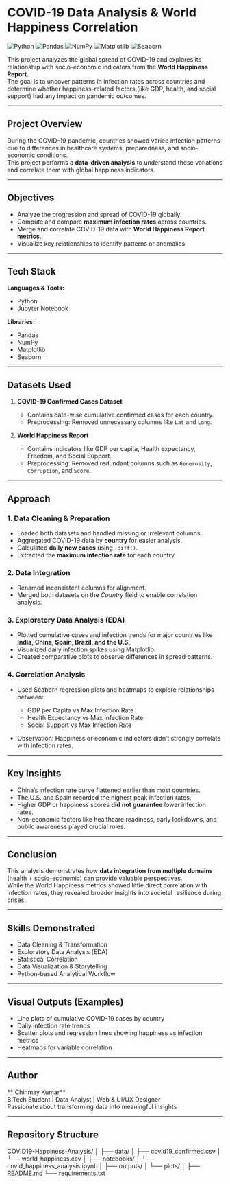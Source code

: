 #  COVID-19 Data Analysis & World Happiness Correlation

![Python](https://img.shields.io/badge/Python-3.11-blue?logo=python&logoColor=white)
![Pandas](https://img.shields.io/badge/Pandas-1.6.2-blue?logo=pandas&logoColor=white)
![NumPy](https://img.shields.io/badge/NumPy-1.26.1-orange?logo=numpy&logoColor=white)
![Matplotlib](https://img.shields.io/badge/Matplotlib-3.8.1-red?logo=matplotlib&logoColor=white)
![Seaborn](https://img.shields.io/badge/Seaborn-0.13.3-blueviolet?logo=seaborn&logoColor=white)

This project analyzes the global spread of COVID-19 and explores its relationship with socio-economic indicators from the **World Happiness Report**.  
The goal is to uncover patterns in infection rates across countries and determine whether happiness-related factors (like GDP, health, and social support) had any impact on pandemic outcomes.

---

##  Project Overview

During the COVID-19 pandemic, countries showed varied infection patterns due to differences in healthcare systems, preparedness, and socio-economic conditions.  
This project performs a **data-driven analysis** to understand these variations and correlate them with global happiness indicators.

---

##  Objectives

- Analyze the progression and spread of COVID-19 globally.
- Compute and compare **maximum infection rates** across countries.
- Merge and correlate COVID-19 data with **World Happiness Report metrics**.
- Visualize key relationships to identify patterns or anomalies.

---

##  Tech Stack

**Languages & Tools:**  
- Python  
- Jupyter Notebook  

**Libraries:**  
- Pandas  
- NumPy  
- Matplotlib  
- Seaborn  

---

##  Datasets Used

1. **COVID-19 Confirmed Cases Dataset**  
   - Contains date-wise cumulative confirmed cases for each country.  
   - Preprocessing: Removed unnecessary columns like `Lat` and `Long`.

2. **World Happiness Report**  
   - Contains indicators like GDP per capita, Health expectancy, Freedom, and Social Support.  
   - Preprocessing: Removed redundant columns such as `Generosity`, `Corruption`, and `Score`.

---

##  Approach

### 1. Data Cleaning & Preparation
- Loaded both datasets and handled missing or irrelevant columns.  
- Aggregated COVID-19 data by **country** for easier analysis.  
- Calculated **daily new cases** using `.diff()`.  
- Extracted the **maximum infection rate** for each country.

### 2. Data Integration
- Renamed inconsistent columns for alignment.  
- Merged both datasets on the *Country* field to enable correlation analysis.

### 3. Exploratory Data Analysis (EDA)
- Plotted cumulative cases and infection trends for major countries like **India, China, Spain, Brazil, and the U.S.**  
- Visualized daily infection spikes using Matplotlib.  
- Created comparative plots to observe differences in spread patterns.

### 4. Correlation Analysis
- Used Seaborn regression plots and heatmaps to explore relationships between:  
  - GDP per Capita vs Max Infection Rate  
  - Health Expectancy vs Max Infection Rate  
  - Social Support vs Max Infection Rate  

- Observation: Happiness or economic indicators didn’t strongly correlate with infection rates.

---

##  Key Insights

- China’s infection rate curve flattened earlier than most countries.  
- The U.S. and Spain recorded the highest peak infection rates.  
- Higher GDP or happiness scores **did not guarantee** lower infection rates.  
- Non-economic factors like healthcare readiness, early lockdowns, and public awareness played crucial roles.

---

##  Conclusion

This analysis demonstrates how **data integration from multiple domains** (health + socio-economic) can provide valuable perspectives.  
While the World Happiness metrics showed little direct correlation with infection rates, they revealed broader insights into societal resilience during crises.

---

##  Skills Demonstrated

- Data Cleaning & Transformation  
- Exploratory Data Analysis (EDA)  
- Statistical Correlation  
- Data Visualization & Storytelling  
- Python-based Analytical Workflow

---

##  Visual Outputs (Examples)

- Line plots of cumulative COVID-19 cases by country  
- Daily infection rate trends  
- Scatter plots and regression lines showing happiness vs infection metrics  
- Heatmaps for variable correlation

---

##  Author

** Chinmay Kumar**  
B.Tech Student | Data Analyst | Web & UI/UX Designer  
Passionate about transforming data into meaningful insights  

---

##  Repository Structure

COVID19-Happiness-Analysis/
│
├── data/
│ ├── covid19_confirmed.csv
│ └── world_happiness.csv
│
├── notebooks/
│ └── covid_happiness_analysis.ipynb
│
├── outputs/
│ └── plots/
│
├── README.md
└── requirements.txt
